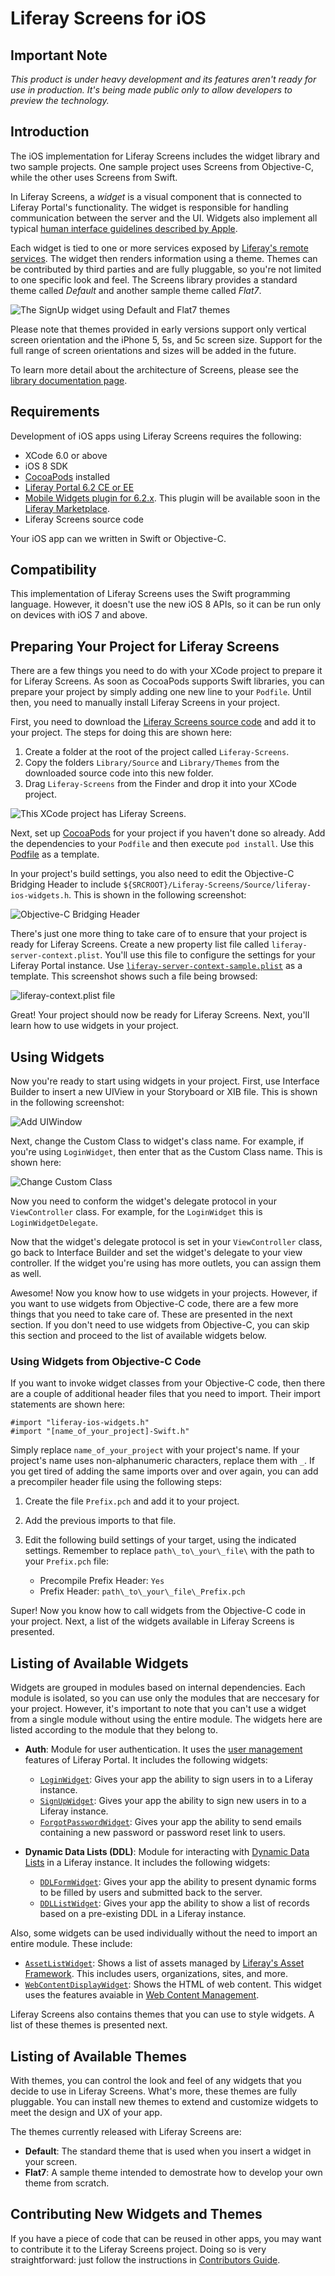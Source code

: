 # Liferay Screens for iOS

## Important Note

_This product is under heavy development and its features aren't ready for use in production. It's being made public only to allow developers to preview the technology._

## Introduction

The iOS implementation for Liferay Screens includes the widget library and two sample projects. One sample project uses Screens from Objective-C, while the other uses Screens from Swift.

In Liferay Screens, a *widget* is a visual component that is connected to Liferay Portal's functionality. The widget is responsible for handling communication between the server and the UI. Widgets also implement all typical [human interface guidelines described by Apple](https://developer.apple.com/library/ios/documentation/userexperience/conceptual/mobilehig/).

Each widget is tied to one or more services exposed by [Liferay's remote services](https://www.liferay.com/documentation/liferay-portal/6.2/development/-/ai/accessing-services-remotely-liferay-portal-6-2-dev-guide-05-en).  The widget then renders information using a theme. Themes can be contributed by third parties and are fully pluggable, so you're not limited to one specific look and feel. The Screens library provides a standard theme called *Default*  and another sample theme called *Flat7*.

![The SignUp widget using Default and Flat7 themes](Documentation/Images/signup.png)

Please note that themes provided in early versions support only vertical screen orientation and the iPhone 5, 5s, and 5c screen size. Support for the full range  of screen orientations and sizes will be added in the future.

To learn more detail about the architecture of Screens, please see the [library documentation page](https://github.com/liferay/liferay-screens/tree/master/ios/Library/README.md).

## Requirements

Development of iOS apps using Liferay Screens requires the following: 

  - XCode 6.0 or above
  - iOS 8 SDK
  - [CocoaPods](http://cocoapods.org) installed
  - [Liferay Portal 6.2 CE or EE](http://www.liferay.com/downloads/liferay-portal/available-releases)
  - [Mobile Widgets plugin for 6.2.x](https://github.com/liferay/liferay-plugins/tree/6.2.x/webs/mobile-widgets-web). 
    This plugin will be available soon in the [Liferay Marketplace](https://www.liferay.com/marketplace).
  - Liferay Screens source code

Your iOS app can we written in Swift or Objective-C.

## Compatibility

This implementation of Liferay Screens uses the Swift programming language. However, it doesn't use the new iOS 8 APIs, so it can be run only on devices with iOS 7 and above.

## Preparing Your Project for Liferay Screens

There are a few things you need to do with your XCode project to prepare it for Liferay Screens. As soon as CocoaPods supports Swift libraries, you can prepare your project by simply adding one new line to your `Podfile`. Until then, you need to manually install Liferay Screens in your project.

First, you need to download the [Liferay Screens source code](https://github.com/liferay/liferay-screens/archive/master.zip) and add it to your project. The steps for doing this are shown here:

1. Create a folder at the root of the project called `Liferay-Screens`.
2. Copy the folders `Library/Source` and `Library/Themes` from the downloaded 
   source code into this new folder.
3. Drag `Liferay-Screens` from the Finder and drop it into your XCode project.

![This XCode project has Liferay Screens.](Documentation/Images/project-setup.png)

Next, set up [CocoaPods](http://cocoapods.org) for your project if you haven't done so already. Add the dependencies to your `Podfile` and then execute `pod install`. Use this [Podfile](https://github.com/liferay/liferay-screens/tree/master/ios/Library/Podfile) as a template.    

In your project's build settings, you also need to edit the Objective-C Bridging Header to include `${SRCROOT}/Liferay-Screens/Source/liferay-ios-widgets.h`. This is shown in the following screenshot:

![Objective-C Bridging Header](Documentation/Images/project-header.png)

There's just one more thing to take care of to ensure that your project is ready for Liferay Screens. Create a new property list file called `liferay-server-context.plist`. You'll use this file to configure the settings for your Liferay Portal instance. Use [`liferay-server-context-sample.plist`](https://github.com/liferay/liferay-screens/tree/master/ios/Library/Source/liferay-server-context-sample.plist) as a template. This screenshot shows such a file being browsed:

![liferay-context.plist file](Documentation/Images/liferay-context.png)

Great! Your project should now be ready for Liferay Screens. Next, you'll learn how to use widgets in your project.

## Using Widgets

Now you're ready to start using widgets in your project. First, use Interface Builder to insert a new UIView in your Storyboard or XIB file. This is shown in the following screenshot:

![Add UIWindow](Documentation/Images/add-uiwindow.png "Add UIWindow")

Next, change the Custom Class to widget's class name. For example, if you're using `LoginWidget`, then enter that as the Custom Class name. This is shown here:

![Change Custom Class](Documentation/Images/custom-class.png "Change Custom Class")

Now you need to conform the widget's delegate protocol in your `ViewController` class. For example, for the `LoginWidget` this is `LoginWidgetDelegate`.
<!-- 
Is "conform" supposed to be "confirm" here? Also, do you want to use a 
screenshot or some other code sample following the text? - Nick
-->

Now that the widget's delegate protocol is set in your `ViewController` class, go back to Interface Builder and set the widget's delegate to your view controller. If the widget you're using has more outlets, you can assign them as well.
<!-- 
Screenshot or code sample?
- Nick
-->

Awesome! Now you know how to use widgets in your projects. However, if you want to use widgets from Objective-C code, there are a few more things that you need to take care of. These are presented in the next section. If you don't need to use widgets from Objective-C, you can skip this section and proceed to the list of available widgets below.

### Using Widgets from Objective-C Code

If you want to invoke widget classes from your Objective-C code, then there are a couple of additional header files that you need to import. Their import statements are shown here:

    #import "liferay-ios-widgets.h"
    #import "[name_of_your_project]-Swift.h"
    
Simply replace `name_of_your_project` with your project's name. If your project's name uses non-alphanumeric characters, replace them with `_`. If you get tired of adding the same imports over and over again, you can add a precompiler header file using the following steps:

1. Create the file `Prefix.pch` and add it to your project.
2. Add the previous imports to that file.
3. Edit the following build settings of your target, using the indicated settings. Remember to replace `path\_to\_your\_file\` with the path to your `Prefix.pch` file:

    - Precompile Prefix Header: `Yes`
    - Prefix Header: `path\_to\_your\_file\_Prefix.pch`

Super! Now you know how to call widgets from the Objective-C code in your project. Next, a list of the widgets available in Liferay Screens is presented.
    
## Listing of Available Widgets

Widgets are grouped in modules based on internal dependencies. Each module is isolated, so you can use only the modules that are neccesary for your project. However, it's important to note that you can't use a widget from a single module without using the entire module. The widgets here are listed according to the module that they belong to.

- **Auth**: Module for user authentication. It uses the [user management](https://www.liferay.com/documentation/liferay-portal/6.2/user-guide/-/ai/management-liferay-portal-6-2-user-guide-16-en) features of Liferay Portal. It includes the following widgets:

	- [`LoginWidget`](Documentation/LoginWidget.md): Gives your app the ability to sign users in to a Liferay instance.
	- [`SignUpWidget`](Documentation/SignUpWidget.md): Gives your app the ability to sign new users in to a Liferay instance.
	- [`ForgotPasswordWidget`](Documentation/ForgotPasswordWidget.md): Gives your app the ability to send emails containing a new password or password reset link to users.

- **Dynamic Data Lists (DDL)**: Module for interacting with [Dynamic Data Lists](https://www.liferay.com/documentation/liferay-portal/6.2/user-guide/-/ai/using-web-forms-and-dynamic-data-lists-liferay-portal-6-2-user-guide-10-en) in a Liferay instance. It includes the following widgets:

	- [`DDLFormWidget`](Documentation/DDLFormWidget.md): Gives your app the ability to present dynamic forms to be filled by users and submitted back to the server.
	- [`DDLListWidget`](Documentation/DDLListWidget.md): Gives your app the ability to show a list of records based on a pre-existing DDL in a Liferay instance.

Also, some widgets can be used individually without the need to import an entire module. These include:

- [`AssetListWidget`](Documentation/AssetListWidget.md): Shows a list of assets managed by [Liferay's Asset Framework](https://www.liferay.com/documentation/liferay-portal/6.2/development/-/ai/asset-framework-liferay-portal-6-2-dev-guide-06-en). This includes users, organizations, sites, and more.
- [`WebContentDisplayWidget`](Documentation/WebContentDisplayWidget.md): Shows the HTML of web content. This widget uses the features avaiable in [Web Content Management](https://www.liferay.com/documentation/liferay-portal/6.2/user-guide/-/ai/web-content-management-liferay-portal-6-2-user-guide-02-en).

Liferay Screens also contains themes that you can use to style widgets. A list of these themes is presented next.
	  
## Listing of Available Themes

With themes, you can control the look and feel of any widgets that you decide to use in Liferay Screens. What's more, these themes are fully pluggable. You can install new themes to extend and customize widgets to meet the design and UX of your app.

The themes currently released with Liferay Screens are:

  - **Default**: The standard theme that is used when you insert a widget in your screen.
  - **Flat7**: A sample theme intended to demostrate how to develop your own theme from scratch.

## Contributing New Widgets and Themes

If you have a piece of code that can be reused in other apps, you may want to contribute it to the Liferay Screens project. Doing so is very straightforward: just follow the instructions in [Contributors Guide](https://github.com/liferay/liferay-screens/tree/master/CONTRIBUTING.md).
<!-- 
Some kind of conclusion or related links/next steps is needed.
- Nick
-->
